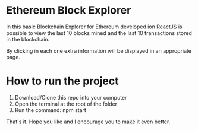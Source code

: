 # Ethereum Block Explorer

In this basic Blockchain Explorer for Ethereum developed ion ReactJS is possible to view the last 10 blocks mined and the last 10 transactions stored in the blockchain.

By clicking in each one extra information will be displayed in an appropriate page.

# How to run the project

1. Download/Clone this repo into your computer
2. Open the terminal at the root of the folder
3. Run the command: npm start

That's it. Hope you like and I encourage you to make it even better.
